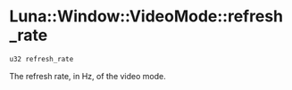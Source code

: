 # Luna::Window::VideoMode::refresh_rate

```c++
u32 refresh_rate
```

The refresh rate, in Hz, of the video mode. 

